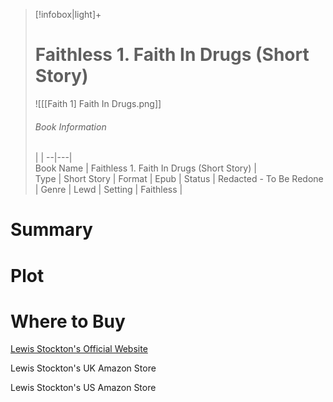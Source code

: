 > [!infobox|light]+  
> # Faithless 1. Faith In Drugs (Short Story)    
> ![[[Faith 1] Faith In Drugs.png]]
> ###### Book Information
>  |   |
> --|---|  
> Book Name | Faithless 1. Faith In Drugs (Short Story) |  
> Type | Short Story |
> Format | Epub | 
> Status | Redacted - To Be Redone | 
> Genre | Lewd | 
> Setting | Faithless | 

# Summary

# Plot

# Where to Buy

[Lewis Stockton's Official Website](https://www.lewisstockton.com/store)

Lewis Stockton's UK Amazon Store

Lewis Stockton's US Amazon Store